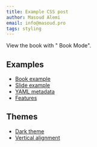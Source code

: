 ```yaml
---
title: Example CSS post
author: Masoud Alemi
email: info@masoud.pro
tags: styling
---
```


View the book with "<i class="fa fa-book fa-fw"></i> Book Mode".

Examples
---
- [Book example](/s/book-example)
- [Slide example](/s/slide-example)
- [YAML metadata](/s/yaml-metadata)
- [Features](/s/features)

Themes
---
- [Dark theme](/theme-dark?both)
- [Vertical alignment](/theme-vertical-writing?both)
